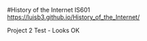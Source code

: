 #History of the Internet IS601
https://luisb3.github.io/History_of_the_Internet/

Project 2 Test - Looks OK